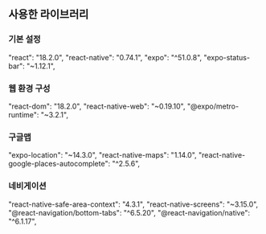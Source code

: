 ## 사용한 라이브러리

### 기본 설정

"react": "18.2.0",
"react-native": "0.74.1",
"expo": "^51.0.8",
"expo-status-bar": "~1.12.1",

### 웹 환경 구성

"react-dom": "18.2.0",
"react-native-web": "~0.19.10",
"@expo/metro-runtime": "~3.2.1",

### 구글맵

"expo-location": "~14.3.0",
"react-native-maps": "1.14.0",
"react-native-google-places-autocomplete": "^2.5.6",

### 네비게이션

"react-native-safe-area-context": "4.3.1",
"react-native-screens": "~3.15.0",
"@react-navigation/bottom-tabs": "^6.5.20",
"@react-navigation/native": "^6.1.17",
